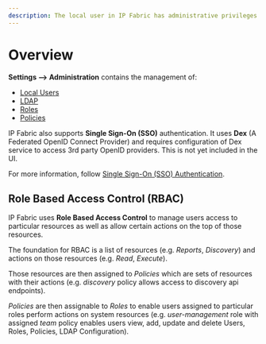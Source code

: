 ```yaml
---
description: The local user in IP Fabric has administrative privileges to create or manage other users and to perform network management tasks.
---
```


# Overview

**Settings --> Administration** contains the management of:

- [Local Users](users.md)
- [LDAP](ldap.md)
- [Roles](roles.md)
- [Policies](policies.md)

IP Fabric also supports **Single Sign-On (SSO)** authentication. It uses **Dex** (A Federated OpenID Connect Provider) and requires configuration of Dex service to access 3rd party OpenID providers. This is not yet included in the UI.

For more information, follow [Single Sign-On (SSO) Authentication](sso.md).

## Role Based Access Control (RBAC)

IP Fabric uses **Role Based Access Control** to manage users access to particular resources as well as allow certain actions on the top of those resources.

The foundation for RBAC is a list of resources (e.g. *Reports*, *Discovery*) and actions on those resources (e.g. *Read*, *Execute*).

Those resources are then assigned to *Policies* which are sets of resources with their actions (e.g. *discovery* policy allows access to discovery api endpoints).

*Policies* are then assignable to *Roles* to enable users assigned to particular roles perform actions on system resources (e.g. *user-management* role with assigned *team* policy enables users view, add, update and delete Users, Roles, Policies, LDAP Configuration).
